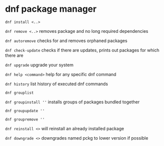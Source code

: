 # dnf package manager

`dnf install <..>`

`dnf remove <..>` removes package and no long required dependencies

`dnf autoremove` checks for and removes orphaned packages

`dnf check-update` checks if there are updates, prints out packages for which there are 

`dnf upgrade` upgrade your system

`dnf help <command>` help for any specific dnf command

`dnf history` list history of executed dnf commands

`dnf grouplist` 

`dnf groupinstall ''` installs groups of packages bundled together 

`dnf groupupdate ''`

`dnf groupremove ''`

`dnf reinstall <>` will reinstall an already installed package

`dnf downgrade <>` downgrades named pckg to lower version if possible


